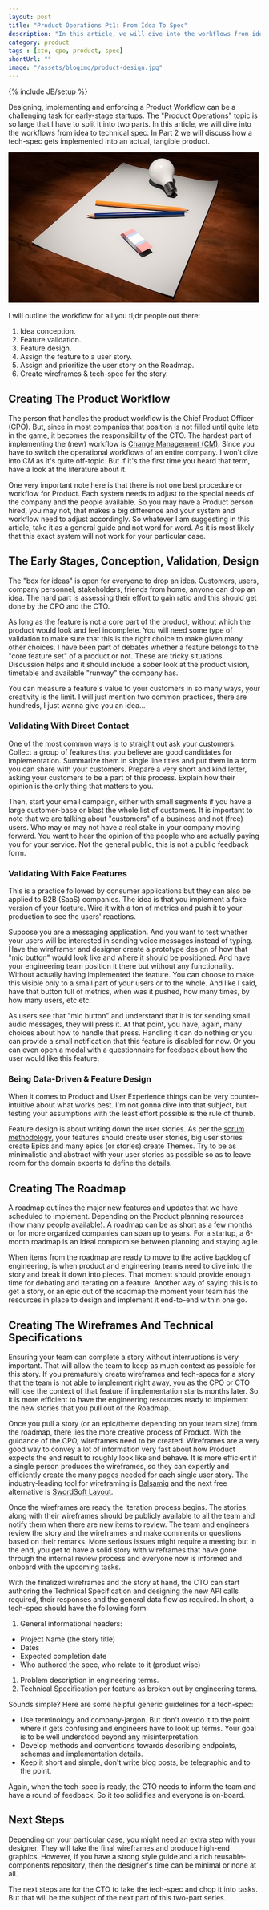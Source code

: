 ```yaml
---
layout: post
title: "Product Operations Pt1: From Idea To Spec"
description: "In this article, we will dive into the workflows from idea conception to technical spec. In Part 2 we will discuss how a tech-spec gets implemented into an actual, tangible product."
category: product
tags : [cto, cpo, product, spec]
shortUrl: ""
image: "/assets/blogimg/product-design.jpg"
---
```


{% include JB/setup %}

Designing, implementing and enforcing a Product Workflow can be a challenging task for early-stage startups. The "Product Operations" topic is so large that I have to split it into two parts. In this article, we will dive into the workflows from idea to technical spec. In Part 2 we will discuss how a tech-spec gets implemented into an actual, tangible product.

![Product Design][img.product]


I will outline the workflow for all you tl;dr people out there:

1. Idea conception.
1. Feature validation.
1. Feature design.
1. Assign the feature to a user story.
1. Assign and prioritize the user story on the Roadmap.
1. Create wireframes & tech-spec for the story.

## Creating The Product Workflow

The person that handles the product workflow is the Chief Product Officer (CPO). But, since in most companies that position is not filled until quite late in the game, it becomes the responsibility of the CTO. The hardest part of implementing the (new) workflow is [Change Management (CM)](https://en.wikipedia.org/wiki/Change_management). Since you have to switch the operational workflows of an entire company. I won't dive into CM as it's quite off-topic. But if it's the first time you heard that term, have a look at the literature about it.

One very important note here is that there is not one best procedure or workflow for Product. Each system needs to adjust to the special needs of the company and the people available. So you may have a Product person hired, you may not, that makes a big difference and your system and workflow need to adjust accordingly. So whatever I am suggesting in this article, take it as a general guide and not word for word. As it is most likely that this exact system will not work for your particular case.

## The Early Stages, Conception, Validation, Design

The "box for ideas" is open for everyone to drop an idea. Customers, users, company personnel, stakeholders, friends from home, anyone can drop an idea. The hard part is assessing their effort to gain ratio and this should get done by the CPO and the CTO.

As long as the feature is not a core part of the product, without which the product would look and feel incomplete. You will need some type of validation to make sure that this is the right choice to make given many other choices. I have been part of debates whether a feature belongs to the "core feature set" of a product or not. These are tricky situations. Discussion helps and it should include a sober look at the product vision, timetable and available "runway" the company has.

You can measure a feature's value to your customers in so many ways, your creativity is the limit. I will just mention two common practices, there are hundreds, I just wanna give you an idea...

### Validating With Direct Contact

One of the most common ways is to straight out ask your customers. Collect a group of features that you believe are good candidates for implementation. Summarize them in single line titles and put them in a form you can share with your customers. Prepare a very short and kind letter, asking your customers to be a part of this process. Explain how their opinion is the only thing that matters to you.

Then, start your email campaign, either with small segments if you have a large customer-base or blast the whole list of customers. It is important to note that we are talking about "customers" of a business and not (free) users. Who may or may not have a real stake in your company moving forward. You want to hear the opinion of the people who are actually paying you for your service. Not the general public, this is not a public feedback form.

### Validating With Fake Features

This is a practice followed by consumer applications but they can also be applied to B2B (SaaS) companies. The idea is that you implement a fake version of your feature. Wire it with a ton of metrics and push it to your production to see the users' reactions.

Suppose you are a messaging application. And you want to test whether your users will be interested in sending voice messages instead of typing. Have the wireframer and designer create a prototype design of how that "mic button" would look like and where it should be positioned. And have your engineering team position it there but without any functionality. Without actually having implemented the feature. You can choose to make this visible only to a small part of your users or to the whole. And like I said, have that button full of metrics, when was it pushed, how many times, by how many users, etc etc.

As users see that "mic button" and understand that it is for sending small audio messages, they will press it. At that point, you have, again, many choices about how to handle that press. Handling it can do nothing or you can provide a small notification that this feature is disabled for now. Or you can even open a modal with a questionnaire for feedback about how the user would like this feature.

### Being Data-Driven & Feature Design

When it comes to Product and User Experience things can be very counter-intuitive about what works best. I'm not gonna dive into that subject, but testing your assumptions with the least effort possible is the rule of thumb.

Feature design is about writing down the user stories. As per the [scrum methodology](https://hackernoon.com/a-practical-scrum-overview-f46810295e8b), your features should create user stories, big user stories create Epics and many epics (or stories) create Themes. Try to be as minimalistic and abstract with your user stories as possible so as to leave room for the domain experts to define the details.

## Creating The Roadmap

A roadmap outlines the major new features and updates that we have scheduled to implement. Depending on the Product planning resources (how many people available). A roadmap can be as short as a few months or for more organized companies can span up to years. For a startup, a 6-month roadmap is an ideal compromise between planning and staying agile.

When items from the roadmap are ready to move to the active backlog of engineering, is when product and engineering teams need to dive into the story and break it down into pieces. That moment should provide enough time for debating and iterating on a feature. Another way of saying this is to get a story, or an epic out of the roadmap the moment your team has the resources in place to design and implement it end-to-end within one go.

## Creating The Wireframes And Technical Specifications

Ensuring your team can complete a story without interruptions is very important. That will allow the team to keep as much context as possible for this story. If you prematurely create wireframes and tech-specs for a story that the team is not able to implement right away, you as the CPO or CTO will lose the context of that feature if implementation starts months later. So it is more efficient to have the engineering resources ready to implement the new stories that you pull out of the Roadmap.

Once you pull a story (or an epic/theme depending on your team size) from the roadmap, there lies the more creative process of Product. With the guidance of the CPO, wireframes need to be created. Wireframes are a very good way to convey a lot of information very fast about how Product expects the end result to roughly look like and behave. It is more efficient if a single person produces the wireframes, so they can expertly and efficiently create the many pages needed for each single user story. The industry-leading tool for wireframing is [Balsamiq](https://balsamiq.com/) and the next free alternative is [SwordSoft Layout](http://www.swordsoft.idv.tw/).

Once the wireframes are ready the iteration process begins. The stories, along with their wireframes should be publicly available to all the team and notify them when there are new items to review. The team and engineers review the story and the wireframes and make comments or questions based on their remarks. More serious issues might require a meeting but in the end, you get to have a solid story with wireframes that have gone through the internal review process and everyone now is informed and onboard with the upcoming tasks.

With the finalized wireframes and the story at hand, the CTO can start authoring the Technical Specification and designing the new API calls required, their responses and the general data flow as required. In short, a tech-spec should have the following form:

1. General informational headers:
  * Project Name (the story title)
  * Dates
  * Expected completion date
  * Who authored the spec, who relate to it (product wise)
1. Problem description in engineering terms.
1. Technical Specification per feature as broken out by engineering terms.

Sounds simple? Here are some helpful generic guidelines for a tech-spec:

* Use terminology and company-jargon. But don't overdo it to the point where it gets confusing and engineers have to look up terms. Your goal is to be well understood beyond any misinterpretation.
* Develop methods and conventions towards describing endpoints, schemas and implementation details.
* Keep it short and simple, don't write blog posts, be telegraphic and to the point.

Again, when the tech-spec is ready, the CTO needs to inform the team and have a round of feedback. So it too solidifies and everyone is on-board.

## Next Steps

Depending on your particular case, you might need an extra step with your designer. They will take the final wireframes and produce high-end graphics. However, if you have a strong style guide and a rich reusable-components repository, then the designer's time can be minimal or none at all.

The next steps are for the CTO to take the tech-spec and chop it into tasks. But that will be the subject of the next part of this two-part series.

[img.product]:  /assets/blogimg/product-design.jpg  "Product Design"
